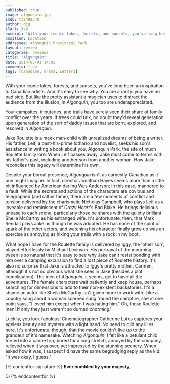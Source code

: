 ```yaml
---
published: true
image: algonquin.jpg
imdb: tt2498340
author: dig
stars: 2.5
excerpt: "With your iconic lakes, forests, and sunsets, you've long been an inspiration to Canadian artists. And it's easy to see why."
position: Location
addressee: Algonquin Provincial Park
layout: review
categories: reviews
title: "Algonquin"
date: 2014-05-01 14:01
comments: true
tags: [Canadian, drama, Letters]
---
```

With your iconic lakes, forests, and sunsets, you've long been an inspiration to Canadian artists. And it's easy to see why. You are a rarity: you have no bad side. But like the pretty assistant a magician uses to distract the audience from the illusion, in _Algonquin_, you too are underappreciated.

Your campsites, tributaries, and trails have surely seen their share of family conflict over the years. If trees could talk, no doubt they'd reveal generation upon generation of the sort of daddy issues that are born, explored, and resolved in _Algonquin_.

Jake Roulette is a meek man-child with unrealized dreams of being a writer. His father, Leif, a past-his-prime lothario and novelist, seeks his son's assistance in writing a book about you, Algonquin Park, the site of much Roulette family lore. When Leif passes away, Jake must come to terms with his father's past, including another son from another woman. How Jake reconciles this legacy will determine his own.

Despite your boreal presence, _Algonquin_ isn't as earnestly Canadian as it one might imagine. In fact, director Jonathan Hayes seems more than a little bit influenced by American darling Wes Anderson; in this case, mannered to a fault. While the secrets and actions of the characters are obvious and telegraphed (and rather tame), there are a few moments of conflict and tension delivered by the charismatic Nicholas Campbell, who plays Leif as a loveable cad reminiscent of _Crazy Heart_'s Bad Blake. He brings delicious unease to each scene, particularly those he shares with the quietly brilliant Sheila McCarthy as his estranged wife. It's unfortunate, then, that Mark Rendall plays Jake as though he was adopted. He has none of the spirit or spark of the other actors, and watching his character finally grow up was an exercise as annoying as hiking your trails with a rock in my boot.

What hope I have for the Roulette family is delivered by Iggy, the 'other son', played effortlessly by Michael Levinson. His portrayal of the mourning tween is so natural that it's easy to see why Jake can't resist bonding with him over a camping excursion to find a lost piece of Roulette history. It's also no surprise that Jake is attracted to Iggy's pretty mother, Carmen, although it's not so obvious what she sees in Jake (besides a plot complication). The men of _Algonquin_, it seems, get to have all the adventures. The female characters wait patiently and keep house, perhaps searching for dimensions to add to their non-existent backstories. It's a shame an actor like Sheila McCarthy isn't given more to work with. Like a country song about a woman scorned sung 'round the campfire, she at one point says, "I loved him except when I was hating him." Oh, those Roulette men! If only they just weren't so durned _charming!_

Luckily, you look fabulous! Cinematographer Catherine Lutes captures your ageless beauty and mystery with a light hand. No need to gild any lilies here. It's unfortunate, though, that the movie couldn't live up to the grandeur of it's namesake. Watching _Algonquin_, I felt like a petulant child forced into a canoe trip; bored for a long stretch, annoyed by the company, relieved when it was over, yet impressed by the stunning scenery. When asked how it was, I suspect I'd have the same begrudging reply as the kid: "It was okay, I guess."

{% contentfor signature %}
**Ever humbled by your majesty,**

Di
{% endcontentfor %}
